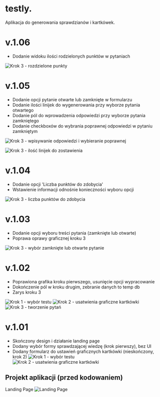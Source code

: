 # testly.
Aplikacja do generowania sprawdzianów i kartkówek.

# v.1.06
 - Dodanie widoku ilości rodzielonych punktów w pytaniach
 
![Krok 3 - rozdzielone punkty](https://raw.githubusercontent.com/janmager/testly/master/img-git/step3-7.png)

# v.1.05
 - Dodanie opcji pytanie otwarte lub zamknięte w formularzu
 - Dodanie ilości linijek do wygenerowania przy wyborze pytania otwartego
 - Dodanie pól do wprowadzenia odpowiedzi przy wyborze pytania zamkniętego
 - Dodanie checkboxów do wybrania poprawnej odpowiedzi w pytaniu zamkniętym
 
![Krok 3 - wpisywanie odpowiedzi i wybieranie poprawnej](https://raw.githubusercontent.com/janmager/testly/master/img-git/step3-4.png)

![Krok 3 - ilość linijek do zostawienia](https://raw.githubusercontent.com/janmager/testly/master/img-git/step3-6.png)

# v.1.04
 - Dodanie opcji 'Liczba punktów do zdobycia'
 - Wstawienie informacji odnośnie konieczności wyboru opcji
 
![Krok 3 - liczba punktów do zdobycia](https://raw.githubusercontent.com/janmager/testly/master/img-git/step3-3.png)

# v.1.03
 - Dodanie opcji wyboru treści pytania (zamknięte lub otwarte)
 - Poprawa oprawy graficznej kroku 3
 
![Krok 3 - wybór zamknięte lub otwarte pytanie](https://raw.githubusercontent.com/janmager/testly/master/img-git/step3-2.png)

# v.1.02
 - Poprawiona grafika kroku pierwszego, usunięcie opcji wypracowanie
 - Dokończenie pól w kroku drugim, zebranie danych to temp db
 - Zarys kroku 3
 
![Krok 1 - wybór testu](https://raw.githubusercontent.com/janmager/testly/master/img-git/step1-2.png)
![Krok 2 - usatwienia graficzne kartkówki](https://raw.githubusercontent.com/janmager/testly/master/img-git/step2-2.png)
![Krok 3 - tworzenie pytań](https://raw.githubusercontent.com/janmager/testly/master/img-git/step3-1.png)


# v.1.01
 - Skończony design i działanie landing page
 - Dodany wybór formy sprawdzającej wiedzę (krok pierwszy), bez UI
 - Dodany formularz do ustawień graficznych kartkówki (nieskończony, krok 2)
![Krok 1 - wybór testu](https://raw.githubusercontent.com/janmager/testly/master/img-git/step1-1.png)
![Krok 2 - usatwienia graficzne kartkówki](https://raw.githubusercontent.com/janmager/testly/master/img-git/step2-1.png)

## Projekt aplikacji (przed kodowaniem)
Landing Page
![Landing Page](https://raw.githubusercontent.com/janmager/testly/master/img-git/lp.jpg)
